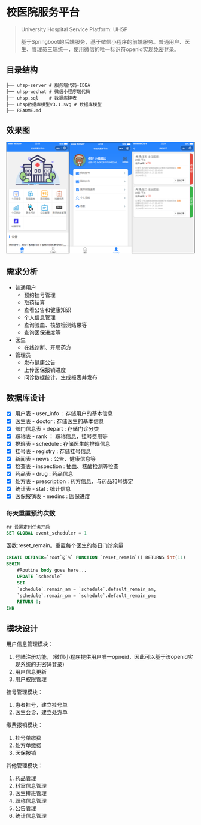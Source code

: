 # 校医院服务平台

> University Hospital Service Platform: UHSP
>
> 基于Springboot的后端服务，基于微信小程序的前端服务。普通用户、医生、管理员三端统一，使用微信的唯一标识符openid实现免密登录。

## 目录结构

```shell
├── uhsp-server	# 服务端代码-IDEA
├── uhsp-wechat # 微信小程序端代码
├── uhsp.sql	# 数据库建表
├── uhsp数据库模型v3.1.svg # 数据库模型
├── README.md
```

## 效果图

![052522321151_01](.\img\052522321151_01.png)

## 需求分析

- 普通用户
  - 预约挂号管理
  - 取药结算
  - 查看公告和健康知识
  - 个人信息管理
  - 查询验血、核酸检测结果等
  - 查询医保进度等
- 医生
  - 在线诊断、开局药方
- 管理员
  - 发布健康公告
  - 上传医保报销进度
  - 问诊数据统计，生成报表并发布

## 数据库设计

- [x] 用户表 - user_info ：存储用户的基本信息
- [x] 医生表 - doctor : 存储医生的基本信息
- [x] 部门信息表 - depart : 存储门诊分类
- [x] 职称表 - rank ： 职称信息，挂号费用等
- [x] 排班表 - schedule : 存储医生的排班信息
- [x] 挂号表 - registry : 存储挂号信息
- [x] 新闻表 - news : 公告、健康信息等
- [x] 检查表 - inspection : 抽血、核酸检测等检查
- [x] 药品表 - drug : 药品信息
- [x] 处方表 - prescription : 药方信息，与药品和号绑定
- [x] 统计表 - stat : 统计信息
- [x] 医保报销表 - medins : 医保进度

### 每天重置预约次数

```sql
## 设置定时任务开启
SET GLOBAL event_scheduler = 1
```

函数:reset_remain。重置每个医生的每日门诊余量

```sql
CREATE DEFINER=`root`@`%` FUNCTION `reset_remain`() RETURNS int(11)
BEGIN
	#Routine body goes here...
	UPDATE `schedule`
	SET
	`schedule`.remain_am = `schedule`.default_remain_am,
	`schedule`.remain_pm = `schedule`.default_remain_pm;
	RETURN 0;
END
```

## 模块设计

用户信息管理模块：

1. 登陆注册功能，（微信小程序提供用户唯一opneid，因此可以基于该openid实现系统的无密码登录）
2. 用户信息更新
3. 用户权限管理

挂号管理模块：

1. 患者挂号，建立挂号单
2. 医生会诊，建立处方单

缴费报销模块：

1. 挂号单缴费
2. 处方单缴费
3. 医保报销

其他管理模块：

1. 药品管理
2. 科室信息管理
3. 医生排班管理
4. 职称信息管理
5. 公告管理
6. 统计信息管理
